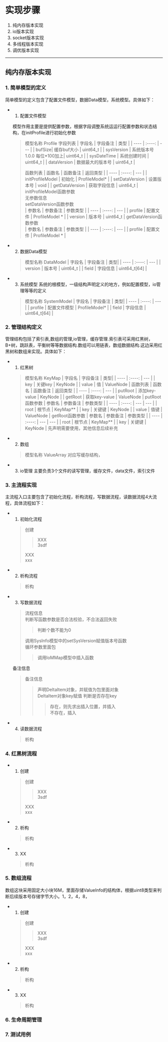 # 实现步骤

1. 纯内存版本实现
2. io版本实现
3. socket版本实现
4. 多线程版本实现
5. 调优版本实现

---------------------------

## 纯内存版本实现

### 1. 简单模型的定义

简单模型的定义包含了配置文件模型，数据Data模型，系统模型。具体如下：

+ 1. 配置文件模型

  模型作用主要是提供配置参数，根据字段调整系统运运行配置参数和状态结构，在initProfile进行初始化参数
  > 模型名称  Profile 
  > 字段列表
  >| 字段名  | 字段备注    | 类型     |
  >| ----   | :----:     | ---     |
  >| bufSize| 缓存buf大小 | uint64_t |
  >| sysVersion | 系统版本号 1.0.0 每位*100加上| uint64_t |
  >| sysDateTime | 系统创建时间 | uint64_t |
  >| dataVersion | 数据最大的版本号 | uint64_t |
  >
  > 函数列表
  >| 函数名 | 函数备注 |  返回类型 |
  >| ---- | :----: | --- |
  >| initProfileModel | 初始化 | ProfileModel* |
  >| setDataVersion | 设置版本号 | void |
  >| getDataVersion | 获取字段信息 | uint64_t |
  > initProfileModel函数参数  
  > 无参数信息  
  > setDataVersion函数参数  
  >| 参数名 | 参数备注 |  参数类型 |
  >| ---- | :----: | --- |
  >| profile | 配置文件 | ProfileModel * |
  >| version | 版本号 | uint64_t |
  > getDataVersion函数参数  
  >| 参数名 | 参数备注 |  参数类型 |
  >| ---- | :----: | --- |
  >| profile | 配置文件 | ProfileModel * |
  
+ 2. 数据Data模型

  >模型名称  DataModel
  >| 字段名 | 字段备注 | 类型|
  >| ---- | :----: | --- |
  >| version | 版本号 | uint64_t |
  >| field  | 字段信息 | uint64_t[64] |

+ 3. 系统模型
  系统的根模型，一级结构声明定义的地方，例如配置模型，io管理等等的定义
  >模型名称  SystemModel
  >| 字段名 | 字段备注 | 类型|
  >| ---- | :----: | --- |
  >| profile | 配置文件模型 | ProfileModel* |
  >| field  | 字段信息 | uint64_t[64] |

### 2. 管理结构定义

管理结构包括了索引表,数组的管理,io管理，缓存管理.索引表可采用红黑树，B+树，跳跃表，平衡树等等数据结构.数组可以用链表，数组数据结构.这边采用红黑树和数组来实现。具体如下：

+ 1. 红黑树
  >模型名称 KeyMap
  >| 字段名 | 字段备注 | 类型|
  >| ---- | :----: | --- |
  >| key | 关键key | KeyNode |
  >| value  | 值 | ValueNode |
  > 函数列表
  >| 函数名 | 函数备注 |  返回类型 |
  >| ---- | :----: | --- |
  >| putRoot | 添加key-value | KeyNode |
  >| getRoot | 获取key-value | ValueNode |
  > putRoot函数参数
  >| 参数名 | 参数备注 | 参数类型 |
  >| ---- | :----: | --- | --- |
  >| root | 根节点 |  KeyMap**  |
  >| key  |  关键键 | KeyNode |
  >| value |  值键 | ValueNode |
  > getRoot函数参数
  >| 参数名 | 参数备注 | 参数类型 |
  >| ---- | :----: | --- | --- |
  >| root | 根节点 |  KeyMap**  |
  >| key  |  关键键 | KeyNode |
  >先声明需要使用，其他信息后续补充

+ 2. 数组

  >模型名称 ValueArray
  >对应写缓存结构，

+ 3. io管理
主要负责3个文件的读写管理，缓存文件，data文件，索引文件
  >  

### 3. 主流程实现

主流程入口主要包含了初始化流程，析构流程，写数据流程，读数据流程4大流程，具体流程如下：

+ 1. 初始化流程
  > 创建
  > > XXX  
  > > 3sdf  
  >
  > XXX  
  > xxx

+ 2. 析构流程
  > 析构
  >

+ 3. 写数据流程
  > 流程信息  
  > 判断写函数参数是否合法校验，不合法返回失败  
  > >判断个数不能为0
  >
  > 调用SysInfo模型中的setSysVersion赋值版本号函数  
  > 循环参数里面包
  > > 调用IoMMap模型中插入函数

  备注信息

  >备注信息
  > > 声明DeltaItem对象，并赋值为包里面对象  
  > > DeltaItem对象key赋值
  > > 判断是否存在key
  > > > 存在，则先求出插入位置，并插入  
  > > > 不存在，插入

+ 4. 读数据流程
  > 析构
  >

### 4. 红黑树流程

+ 1. 创建
  > 创建
  > > XXX  
  > > 3sdf  
  >
  > XXX  
  > xxx

+ 2. 析构
  > 析构
  >

+ 3. XX
  > 析构
  >

### 5. 数组流程

数组这块采用固定大小块16M，里面存储ValueInfo的结构体，根据uint8类型来判断后续版本号存储字节大小。1，2，4，8，

+ 1. 创建
  > 创建
  > > XXX  
  > > 3sdf  
  >
  > XXX  
  > xxx

+ 2. 析构
  > 析构
  >

+ 3. XX
  > 析构
  >

### 6. 生命周期管理

### 7. 测试用例
